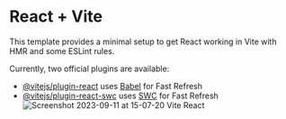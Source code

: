 # React + Vite

This template provides a minimal setup to get React working in Vite with HMR and some ESLint rules.

Currently, two official plugins are available:

- [@vitejs/plugin-react](https://github.com/vitejs/vite-plugin-react/blob/main/packages/plugin-react/README.md) uses [Babel](https://babeljs.io/) for Fast Refresh
- [@vitejs/plugin-react-swc](https://github.com/vitejs/vite-plugin-react-swc) uses [SWC](https://swc.rs/) for Fast Refresh
![Screenshot 2023-09-11 at 15-07-20 Vite React](https://github.com/oguzpolatmehmet/ReactStateColor/assets/141742235/c472750f-25c7-489d-9694-a41c4d1ed3e6)
